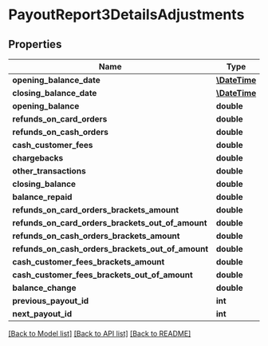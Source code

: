 # PayoutReport3DetailsAdjustments

## Properties
Name | Type | Description | Notes
------------ | ------------- | ------------- | -------------
**opening_balance_date** | [**\DateTime**](\DateTime.md) |  | [optional] 
**closing_balance_date** | [**\DateTime**](\DateTime.md) |  | [optional] 
**opening_balance** | **double** |  | [optional] 
**refunds_on_card_orders** | **double** |  | [optional] 
**refunds_on_cash_orders** | **double** |  | [optional] 
**cash_customer_fees** | **double** |  | [optional] 
**chargebacks** | **double** |  | [optional] 
**other_transactions** | **double** |  | [optional] 
**closing_balance** | **double** |  | [optional] 
**balance_repaid** | **double** |  | [optional] 
**refunds_on_card_orders_brackets_amount** | **double** |  | [optional] 
**refunds_on_card_orders_brackets_out_of_amount** | **double** |  | [optional] 
**refunds_on_cash_orders_brackets_amount** | **double** |  | [optional] 
**refunds_on_cash_orders_brackets_out_of_amount** | **double** |  | [optional] 
**cash_customer_fees_brackets_amount** | **double** |  | [optional] 
**cash_customer_fees_brackets_out_of_amount** | **double** |  | [optional] 
**balance_change** | **double** |  | [optional] 
**previous_payout_id** | **int** |  | [optional] 
**next_payout_id** | **int** |  | [optional] 

[[Back to Model list]](../README.md#documentation-for-models) [[Back to API list]](../README.md#documentation-for-api-endpoints) [[Back to README]](../README.md)



